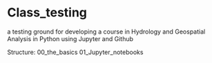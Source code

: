 # Class_testing

a testing ground for developing a course in Hydrology and Geospatial Analysis in Python using Jupyter and Github

Structure:
00_the_basics
01_Jupyter_notebooks
